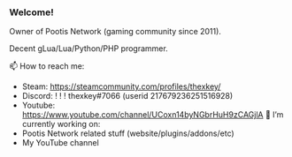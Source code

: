 ### Welcome!
Owner of Pootis Network (gaming community since 2011).

Decent gLua/Lua/Python/PHP programmer.

📫 How to reach me:
  - Steam: https://steamcommunity.com/profiles/thexkey/
  - Discord: ! ! ! thexkey#7066 (userid 217679236251516928)
  - Youtube: https://www.youtube.com/channel/UCoxn14byNGbrHuH9zCAGjlA
🔭 I’m currently working on:
  - Pootis Network related stuff (website/plugins/addons/etc)
  - My YouTube channel
